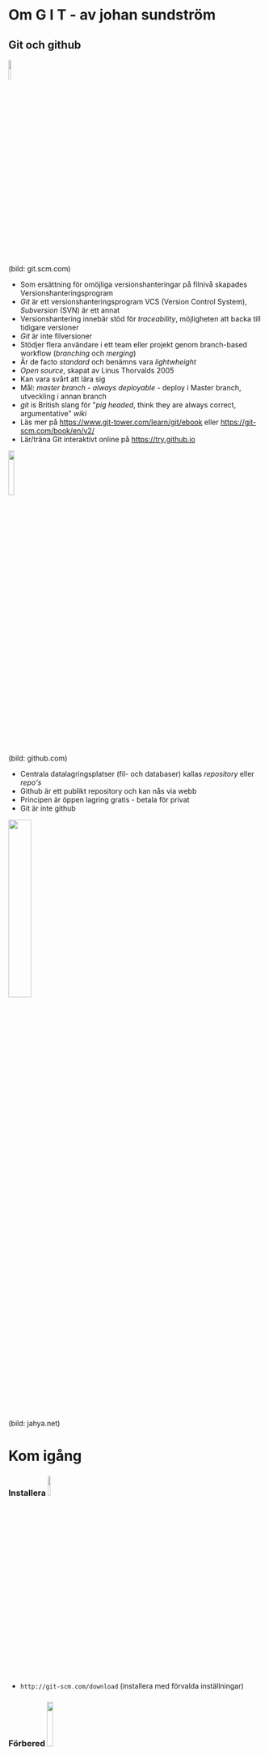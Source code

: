 # Om G I T - av johan sundström
## Git och github
<img src="https://git-scm.com/images/logos/downloads/Git-Logo-2Color.png" width="10%" height="10%" />

(bild: git.scm.com)
* Som ersättning för omöjliga versionshanteringar på filnivå skapades Versionshanteringsprogram
* _Git_ är ett versionshanteringsprogram VCS (Version Control System), _Subversion_ (SVN) är ett annat
* Versionshantering innebär stöd för _traceability_, möjligheten att backa till tidigare versioner
* _Git_ är inte filversioner
* Stödjer flera användare i ett team eller projekt genom branch-based workflow (_branching_ och _merging_)
* Är de facto _standard_ och benämns vara _lightwheight_
* _Open source_, skapat av Linus Thorvalds 2005
* Kan vara svårt att lära sig
* Mål: _master branch - always deployable_ - deploy i Master branch, utveckling i annan branch
* _git_ is British slang för "_pig headed_, think they are always correct, argumentative" _wiki_
* Läs mer på <a href="https://www.git-tower.com/learn/git/ebook">https://www.git-tower.com/learn/git/ebook</a> eller <a href="https://git-scm.com/book/en/v2/">https://git-scm.com/book/en/v2/</a>
* Lär/träna Git interaktivt online på <a href="https://try.github.io">https://try.github.io</a>

<img src="https://crossbrowsertesting.com/design/images/github-logo.png" width="15%" height="15%" />

(bild: github.com)
* Centrala datalagringsplatser (fil- och databaser) kallas _repository_ eller _repo's_
* Github är ett publikt repository och kan nås via webb
* Principen är öppen lagring gratis - betala för privat
* Git är inte github

<img src="http://1.bp.blogspot.com/-WY2YpNr3W6g/UY6tZAc-H3I/AAAAAAAABLY/xJ9x3wIY8V8/s1600/Github2.png" width="30%" height="30%" />

(bild: jahya.net)


# Kom igång
### Installera <img src="https://git-scm.com/images/logos/downloads/Git-Logo-2Color.png" width="10%" height="10%" />
* ```http://git-scm.com/download``` (installera med förvalda inställningar)
### Förbered <img src="https://crossbrowsertesting.com/design/images/github-logo.png" width="15%" height="15%" />
* Registrera konto på ```https://github.com``` och logga in

### GUI tools (rekommenderas ej i tidigt stadium)
* GitHub for Windows
```https://windows.github.com```
* GitHub for Mac
```https://mac.github.com```

### Git och VS Code <img src="https://image.apphit.com/image/visual-studio-code/visual-studio-code-logo.png" width="3%" height="3%" />
* ```http://git-scm.com/download``` krävs för tillgång till Git i VS Code
* ```https://code.visualstudio.com/download```
* Med Visual Studio Code finns möjlighet att arbeta med terminal eller GUI

### Konfigurera Git från Bash/PowerShell/Terminal/DOS-prompt/Cmder
* ```http://git-scm.com/download``` - Installerar Bash-kommandoprompt (Linuxkommandon)
* För Windows finns en bättre konsol ```http://cmder.net```
* Öppna VS Code's interna terminalfönster (Windows: CTRL-ö, Linux: CTRL-Shft-´)
1. Öppna terminal och förbered plats och mapp i filsystemet ```cd <mapp>``` och/eller ```mkdir <mapp>```
1. ```git init``` - Skapar lokal repository  i dolda undermappen ```.git```
1. ```git config --global user.name "johansundstrom"``` Tillägget ```--global``` ger åtkomst i alla projektmappar
1. ```git config --global user.email "johan.sundstrom@mdh.se"```
1. ```git config user.name``` - Visar användarnamn
1. ```git config user.email``` - Visar epostadress
1. ```git config --list``` - Listar inställningar
1. ```git config --global user.name "ninja-johan"``` - Ändrar username
1. ```git config --global color.ui auto``` - Färg UI
### Konfigurera Git från VS Code
* Klicka ```Initialize Repository``` i VS Code eller...
* Öppna VS Code's interna terminalfönster (CTRL-ö) och skriv konsolkommandon

### Git hjälp
* ```git <verb> --help```
* ```git help <verb>```

# <a href="https://github.com/johansundstrom/github_cheatsheet/blob/master/1_versioning.md">Versionshantering</a>
### Tre _stages_: Modified ---> Staged ---> Committed
<img src="https://git-scm.com/images/about/index1@2x.png" width="30%" height="30%" />

(bild: github.com)
1. **Modified** - Redigerade mapp(ar)/fil(er) upptäckta av Git (röd)
2. **Staged** - Mapp(ar)/fil(er) märkta för att bli committed (gul)
3. **Committed** - Mapp(ar)/fil(er) i säkert förvar inom versionsdatabasen (grön)

### Snabbversionen
1. ```git status``` - Visar filer som ändrats
1. ```git add .```  - Stage'ar allt
1. ```git status``` - Visar status
1. ```git status --short``` - Visar kort meddelande
1. ```git commit --message "commit message"``` - Commit (lagrar versionen)

### 1. Stage <mapp(ar)>/<fil(er)>
* ```git add <fil>``` | ```<mapp>``` | ```*.????``` | ```.```  - Fil | mapp | wildcard | alla
* ```git add <fil>``` | ```<mapp>``` | ```*.????``` | ```.``` Tillägget ``` --patch``` visar redigeringar mot repository
### Unstage <mapp(ar)>/<fil(er)>
* ```git reset HEAD <fil>``` | ```<path/fil>``` - Fil återgår till Modified-status (HEAD är aktuell commit)
### 2. Commit <fil(er)>
* ```git commit --message "commit message"```
### Uncommit <fil(er)>
* ```git reset HEAD <fil>``` - Återställ fil från föregående commit
### 3. Återställ fil från tidigare commit
* ```git checkout -- <fil(er)>```
### 4. Visa logg
* ```git log``` - Visar alla commits och ID
* ```git log --patch``` - Visar commit händelser, visar vad som ändrats
* ```git log --patch -2``` - Visar commit händelser, visar vad som ändrats, sista två händelserna
* ```git log --pretty=oneline``` - Enklare överblick över commits
* ```git log --pretty=oneline --graph``` - Lägger till en graf
* ```git log author="joh"``` - Visar alla commits från viss användare
### 5. .gitignore - fil eller mapp som inte ska behandlas av versionsystemet
1. ```touch .gitignore``` - Skapa filen ```.gitignore```
2. ```fil``` | ```/folder``` | ```*.txt``` - Lista vad som inte ska ingå (ett entry/rad)
---
### Visa skillnader mellan arbetsfiler och staging area
* ```git diff <fil(er)>```
### Visa skillnader mellan staging area och repository
* ```git diff --staged```
### Radera arbetsfiler och repository-filer
* ```git rm fil.file``` Kräver Git add nyfil.file och Git rm gammal.file innan commit
### Byt namn på fil
* ```git mv oldname.file newname.file```
### Flyttar fil till mapp
* ```git mv oldplace.file folder/newplace.file```


Notis visar att förändringar väntar på att skrivas


### Visual Studio Code <img src="https://image.apphit.com/image/visual-studio-code/visual-studio-code-logo.png" width="3%" height="3%" />
* Ett ```M```indikerar modified
* ```+``` öppnar _Stage_ ```A``` visas
* Markera fil - _Stage_
* Skriv commit message, Skicka
* Klick på ```M```visar förändringar
## Undoing changes från repository (kopierar tidigare stage till senast. Raderar inte)
* ```git log --oneline``` (en rad)
output från ovanstående
```
d8362b7 upd (commit meddelanden...)
f8a9f38 nya filer
64116aa update
```
* ```git checkout f8a9f38 -- filename.ext```
* ```git status```
* ```git checkout master```
* ```git checkout -- <fil>``` (återgår till sista commit)
* ```git status```
### Med Visual Studio Code
* Ett ```M```indikerar modified
* Markera fil - _Clean_

# <a href="https://github.com/johansundstrom/github_cheatsheet/blob/master/2_collaboration.md">Samarbeten - Branch/Merge</a>
<img src="https://backlogtool.com/git-guide/en/img/post/stepup/capture_stepup1_5_6.png" width="60%" height="60%" />

(bild: backlogtool.com)

### Snabbversionen - stegen
1. ```git branch develop``` Skapar kopia av master branch i "develop" branch (eller annat namn)
2. ```git checkout develop```switch till "develop" branch. develop branch är nu aktiv- eller HEAD-branch
3. ...arbete sker nu i develop branch
4. ```git checkout master``` byt till master branch. Master är nu HEAD branch
5. ```git merge develop``` slår samman "develop" med master branch
6. ```git branch --delete develop``` raderar "develop" branch


### Skapa Branch
* ```git branch develop``` Skapar kopia av master i "develop" (eller annat namn)
### Switch till Branch
1. ```git checkout develop``` switch till "develop" branch
* develop är nu aktuell _HEAD branch_
* filerna i arbetskatalogen byts nu till de aktuella i develop branch
2. ```git rm "*.txt"``` Raderar alla *.txt i "develop" branch
1. ```git commit --message "raderat alla *.txt"```
### Chechkout master
* ```git checkout master``` - Switch till master branch
### Förbered för Merge
* ```git merge develop``` - Slår samman
### Branch städning
* ```git branch --delete develop``` (raderar branch develop)
### Slutlig upload till repository
* ```git push```

# <a href="https://github.com/johansundstrom/github_cheatsheet/blob/master/3_remotes.md">Arbeta mot remote repository</a>

<img src="https://www.git-tower.com/learn/content/01-git/01-ebook/en/01-command-line/04-remote-repositories/01-introduction/basic-remote-workflow.png" width="50%" />

### Snabbversion
1. ```git clone <url>```  - Skapar lokal mapp samt .git och hämtar filer från centralt repo
2. ```git pull <remote> <branch>``` - Hämtar förändringar från origin och uppdaterar arbetsfiler i HEAD
3. ```git push <remote> <branch>``` - Publicera lokala förändringar på ett anslutningsnamn
## Översikt kommandon
### Anslutning(ar) - 'origin' är default anslutningsnamn
* ```git remote add origin <url>``` - Använd URL från github.com (```origin``` är default anslutningsnamn)
* ```git remote add <remote> <url>``` - Använd url från github.com (```<remote>``` är anslutningsnamnet)
* ```git remote``` - Listar anslutningsnamn
* ```git remote --verbose``` - Visar anslutningsnamn och URL
* ```git remote rm <remote>``` - Raderar anslutning 'remote'
* ```git remote rename <old-remotename> <new-remotename>```
### Hämta till lokal repo från anslutning
* ```git clone <url>```  - Skapar lokal mapp samt .git och hämtar filer från centralt repo
* ```git fetch <remote>``` - Hämtar förändringar från origin men uppdaterar INTE arbetsfiler i HEAD (kräver omstart av t.ex. VS Code)
* ```git pull <remote> <branch>``` - Hämtar förändringar från origin och uppdaterar arbetsfiler i HEAD
### Skicka från lokal repo till central repo på given anslutning
* ```git push <remote> <branch>``` - Publicera lokala förändringar på ett anslutningsnamn
* ```git push --set-upstream <remote> <branch>``` - Parameter -u i minnet, Git push nästa gång)
### Manipulera remote
* ```git branch -dr <remote/branch>``` - Radera remote branch
* ```git diff HEAD```  - Visar skillnader i arbetsverktyget




1) Git pull (ändringar?)
git (visar kommandon)
git VI esc:wq = write quit


Klona från externt repository
git clone https://github.com/johansundstrom/RPi_Node (hämtar från repository)

???Anslut till github
---------------------
13) Git remote add origin https://github.com/johansundstrom/try_git.git
14) Git push -u origin master (-u remember parameters, next time: Git push)
15) Git pull origin master



NEW BRANCH - PULL REQUEST
1) Create branch (name: feature?)
    2) Make changes and commit
    3) Open "Pull Requests tab" and click "New pull request" (for someone to review, show diffs)
    4) Select branch
    5) Verify
    6) Click "Create pull request"
    7) Add description, click "Create pull request".
8) "Merge pull request"
